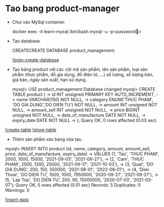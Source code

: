 # Tao bang product-manager

* Chui vào MySql container.

    docker exec -it learn-mysql /bin/bash
    mysql -u <username> -p<password>

* Tạo database.

    CREATECREATE DATABASE product_management;

    [!login-create-database](Desktop/Database/HomeWork1/screenshots/login-create-database.png)

* Tạo bảng product với các cột mã sản phẩm, tên sản phẩm, loại sản phẩm (thực phẩm, đồ gia dụng, đồ điện tử, ...) số lượng, số lượng bán, giá bán, ngày sản xuất, hạn sử dụng.

    mysql> USE product_management
    Database changed
    mysql> CREATE TABLE product (
    -> id INT unsigned PRIMARY KEY AUTO_INCREMENT,
    -> name VARCHAR(150) NOT NULL,
    -> category ENUM('THUC PHAM', 'DO GIA DUNG','DO DIEN TU') NOT NULL,
    -> amount INT unsigned NOT NULL,
    -> amount_sell INT unsigned NOT NULL,
    -> price BIGINT unsigned NOT NULL,
    -> date_of_manufacture DATE NOT NULL,
    -> expiry_date DATE NOT NULL
    -> );
Query OK, 0 rows affected (0.03 sec)

[!create-table](Desktop/Database/HomeWork1/screenshots/create-table.png)
[!show-table](Desktop/Database/HomeWork1/screenshots/show-table.png)

* Thêm sản phẩm vào bảng vừa tạo.

mysql> INSERT INTO product (id, name, category, amount, amount_sell, price, date_of_manufacture, expiry_date)
    ->  VALUES (1, 'Tao', 'THUC PHAM', 2000, 1000, 15000, '2021-09-03', '2021-09-27'),
    -> (2, 'Cam', 'THUC PHAM', 2500, 1300, 25000, '2021-09-17', '2021-10-03'),
    -> (3, 'Quat', 'DO GIA DUNG', 200, 150, 350000, '2021-08-01', '2022-08-01'),
    -> (4, 'Dien Thoai', 'DO DIEN TU', 1500, 1000, 7950000, '2020-09-27', '2021-09-27'),
    -> (5, 'Lap Top', 'DO DIEN TU', 200, 90, 15000000, '2020-07-03', '2021-03-07');
Query OK, 5 rows affected (0.01 sec)
Records: 5  Duplicates: 0  Warnings: 0

[!insert-data](Desktop/Database/HomeWork1/screenshots/insert-data.png)


